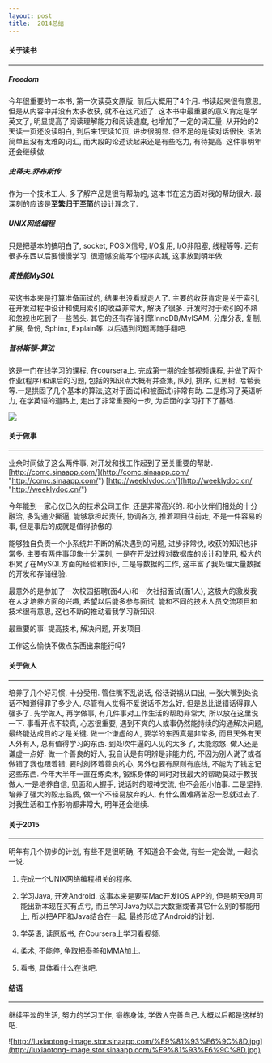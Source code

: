 ```yaml
---
layout: post
title:  2014总结
---
```



#### 关于读书 ####
---
##### Freedom #####
今年很重要的一本书, 第一次读英文原版, 前后大概用了4个月. 书读起来很有意思, 但是从内容中并没有太多收获, 就不在这冗述了.
这本书中最重要的意义肯定是学英文了, 明显提高了阅读理解能力和阅读速度, 也增加了一定的词汇量. 从开始的2天读一页还没读明白, 到后来1天读10页, 进步很明显. 但不足的是读对话很快, 语法简单且没有太难的词汇, 而大段的论述读起来还是有些吃力, 有待提高. 这件事明年还会继续做.
##### 史蒂夫.乔布斯传 #####
作为一个技术工人, 多了解产品是很有帮助的, 这本书在这方面对我的帮助很大. 最深刻的应该是**至繁归于至简**的设计理念了.
##### UNIX网络编程 #####
只是把基本的搞明白了, socket, POSIX信号, I/O复用, I/O非阻塞, 线程等等. 还有很多东西以后要慢慢学习. 很遗憾没能写个程序实践, 这事放到明年做.
##### 高性能MySQL #####
买这书本来是打算准备面试的, 结果书没看就走人了. 主要的收获肯定是关于索引, 在开发过程中设计和使用索引的收益非常大, 解决了很多. 开发时对于索引的不熟和忽视也吃到了一些苦头. 其它的还有存储引擎InnoDB/MyISAM, 分库分表, 复制, 扩展, 备份, Sphinx, Explain等. 以后遇到问题再随手翻吧.
##### 普林斯顿-算法 #####
这是一门在线学习的课程, 在coursera上. 完成第一期的全部视频课程, 并做了两个作业(程序)和课后的习题, 包括的知识点大概有并查集, 队列, 排序, 红黑树, 哈希表等.一是拱固了几个基本的算法,这对于面试(和被面试)非常有助. 二是练习了英语听力, 在学英语的道路上, 走出了非常重要的一步, 为后面的学习打下了基础.

![](http://luxiaotong-image.stor.sinaapp.com/2014%E4%B9%A6.jpg)

#### 关于做事 ####
---
业余时间做了这么两件事, 对开发和找工作起到了至关重要的帮助.
[http://comc.sinaapp.com/](http://comc.sinaapp.com/ "http://comc.sinaapp.com/")
[http://weeklydoc.cn/](http://weeklydoc.cn/ "http://weeklydoc.cn/")

今年能到一家心仪已久的技术公司工作, 还是非常高兴的. 和小伙伴们相处的十分融洽, 多沟通少撕逼, 能够承担起责任, 协调各方, 推着项目往前走, 不是一件容易的事, 但是事后的成就是值得骄傲的.

能够独自负责一个小系统并不断的解决遇到的问题, 进步非常快, 收获的知识也非常多. 主要有两件事印象十分深刻, 一是在开发过程对数据库的设计和使用, 极大的积累了在MySQL方面的经验和知识, 二是导数据的工作, 这丰富了我处理大量数据的开发和存储经验.

最意外的是参加了一次校园招聘(面4人)和一次社招面试(面1人), 这极大的激发我在人才培养方面的兴趣, 希望以后能多参与面试, 能和不同的技术人员交流项目和技术很有意思, 这也不断的推动着我学习新知识.
 
最重要的事: 提高技术, 解决问题, 开发项目.

工作这么愉快不做点东西出来能行吗?

#### 关于做人 ####
---
培养了几个好习惯, 十分受用. 管住嘴不乱说话, 俗话说祸从口出, 一张大嘴到处说话不知道得罪了多少人, 尽管有人觉得不爱说话不怎么好, 但是总比说错话得罪人强多了. 
先学做人, 再学做事, 有几件事对工作生活的帮助非常大, 所以放在这里说一下. 事看开点不较真, 心态很重要, 遇到不爽的人或事仍然能持续的沟通解决问题, 最终能达成目的才是关键. 做一个谦虚的人, 要学的东西真是非常多, 而且天外有天人外有人, 总有值得学习的东西. 到处吹牛逼的人见的太多了, 太能忽悠. 做人还是谦虚一点好. 做一个善良的好人, 我自认是有明辨是非能力的, 不因为别人说了或者做错了我也跟着错, 要时刻怀着善良的心, 另外也要有原则有底线, 不能为了钱忘记这些东西.
今年大半年一直在练柔术, 锻练身体的同时对我最大的帮助莫过于教我做人.一是培养自信, 见面和人握手, 说话时的眼神交流, 也不会胆小怕事. 二是坚持, 培养了强大的毅志品质, 做一个不轻易放弃的人, 有什么困难痛苦忍一忍就过去了. 对我生活和工作影响都非常大, 明年还会继续.   

#### 关于2015 ####
---
明年有几个初步的计划, 有些不是很明确, 不知道会不会做, 有些一定会做, 一起说一说.

1. 完成一个UNIX网络编程相关的程序.

2. 学习Java, 开发Android. 这事本来是要买Mac开发IOS APP的, 但是明天9月可能出新本现在买有点亏, 而且学习Java为以后大数据或者其它什么别的都能用上, 所以把APP和Java结合在一起, 最终形成了Android的计划.

3. 学英语, 读原版书, 在Coursera上学习看视频.

4. 柔术, 不能停, 争取把泰拳和MMA加上.

5. 看书, 具体看什么在说吧.

#### 结语 ####
---
继续平淡的生活, 努力的学习工作, 锻练身体, 学做人完善自己.大概以后都是这样的吧. 

![http://luxiaotong-image.stor.sinaapp.com/%E9%81%93%E6%9C%8D.jpg](http://luxiaotong-image.stor.sinaapp.com/%E9%81%93%E6%9C%8D.jpg)
